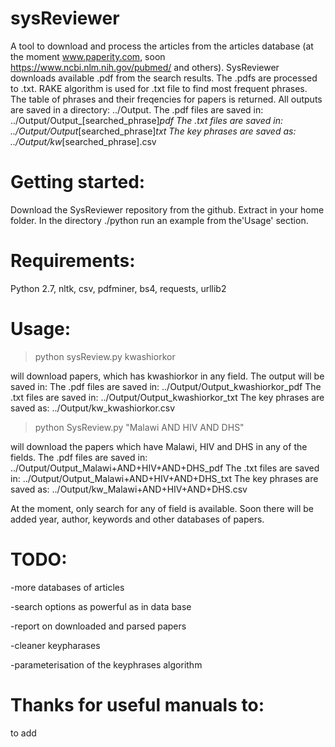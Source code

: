 # sysReviewer

A tool to download and process the articles from the articles database (at the moment www.paperity.com, soon https://www.ncbi.nlm.nih.gov/pubmed/ and others).
SysReviewer downloads available .pdf from the search results.
The .pdfs are processed to .txt.
RAKE algorithm is used for .txt file to find most frequent phrases. The table of phrases and their freqencies for papers is returned.
All outputs are saved in a directory:
../Output.
The .pdf files are saved in:
../Output/Output_[searched_phrase]_pdf
The .txt files are saved in:
../Output/Output_[searched_phrase]_txt
The key phrases are saved as:
../Output/kw_[searched_phrase].csv

# Getting started:

Download the SysReviewer repository from the github. Extract in your home folder. In the directory ./python run an example from the'Usage' section.

# Requirements:

Python 2.7, nltk, csv, pdfminer, bs4, requests, urllib2

# Usage:

> python sysReview.py kwashiorkor


will download papers, which has kwashiorkor in any field. The output will be saved in:
The .pdf files are saved in:
../Output/Output_kwashiorkor_pdf
The .txt files are saved in:
../Output/Output_kwashiorkor_txt
The key phrases are saved as:
../Output/kw_kwashiorkor.csv


> python SysReview.py "Malawi AND HIV AND DHS"



will download the papers which have Malawi, HIV and DHS in any of the fields.
The .pdf files are saved in:
../Output/Output_Malawi+AND+HIV+AND+DHS_pdf
The .txt files are saved in:
../Output/Output_Malawi+AND+HIV+AND+DHS_txt
The key phrases are saved as:
../Output/kw_Malawi+AND+HIV+AND+DHS.csv


At the moment, only search for any of field is available. 
Soon there will be added year, author, keywords and other databases of papers.

# TODO:
-more databases of articles

-search options as powerful as in data base

-report on downloaded and parsed papers

-cleaner keypharases

-parameterisation of the keyphrases algorithm


# Thanks for useful manuals to:
to add

